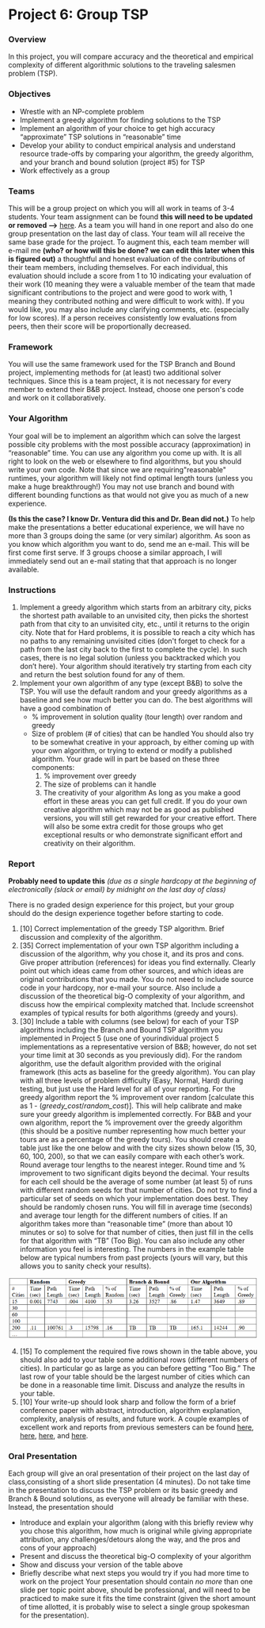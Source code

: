 # Project 6: Group TSP


### Overview

In this project, you will compare accuracy and the theoretical and empirical complexity of different algorithmic solutions to the traveling salesmen problem (TSP).


### Objectives

* Wrestle with an NP-complete problem
* Implement a greedy algorithm for finding solutions to the TSP
* Implement an algorithm of your choice to get high accuracy “approximate” TSP solutions in “reasonable” time
* Develop your ability to conduct empirical analysis and understand resource trade-offs by comparing your algorithm, the greedy algorithm, and your branch and bound solution (project #5) for TSP
* Work effectively as a group


### Teams


This will be a group project on which you will all work in teams of 3-4 students. Your team assignment can be found **this will need to be updated or removed -->** [here](insert/link/here). As a team you will hand in one report and also do one group presentation on the last day of class. Your team will all receive the same base grade for the project. To augment this, each team member will e-mail me **(who? or how will this be done? we can edit this later when this is figured out)** a thoughtful and honest evaluation of the contributions of their team members, including themselves. For each individual, this evaluation should include a score from 1 to 10 indicating your evaluation of their work (10 meaning they were a valuable member of the team that made significant contributions to the project and were good to work with, 1 meaning they contributed nothing and were difficult to work with). If you would like, you may also include any clarifying comments, etc. (especially for low scores). If a person receives consistently low evaluations from peers, then their score will be proportionally decreased.


### Framework

You will use the same framework used for the TSP Branch and Bound project, implementing methods for (at least) two additional solver techniques. Since this is a team project, it is not necessary for every member to extend their B&B project. Instead, choose one person's code and work on it collaboratively.


### Your Algorithm

Your goal will be to implement an algorithm which can solve the largest possible city problems with the most possible accuracy (approximation) in “reasonable” time. You can use any algorithm you come up with. It is all right to look on the web or elsewhere to find algorithms, but you should write your own code. Note that since we are requiring"reasonable" runtimes, your algorithm will likely not find optimal length tours (unless you make a huge breakthrough!) You may not use branch and bound with different bounding functions as that would not give you as much of a new experience.

**(Is this the case? I know Dr. Ventura did this and Dr. Bean did not.)**
To help make the presentations a better educational experience, we will have no more than 3 groups doing the same (or very similar) algorithm. As soon as you know which algorithm you want to do, send me an e-mail. This will be first come first serve. If 3 groups choose a similar approach, I will immediately send out an e-mail stating that that approach is no longer available.


### Instructions

1. Implement a greedy algorithm which starts from an arbitrary city, picks the shortest path available to an unvisited city, then picks the shortest path from that city to an unvisited city, etc., until it returns to the origin city. Note that for Hard problems, it is possible to reach a city which has no paths to any remaining unvisited cities (don't forget to check for a path from the last city back to the first to complete the cycle). In such cases, there is no legal solution (unless you backtracked which you don’t here). Your algorithm should iteratively try starting from each city and return the best solution found for any of them.
2. Implement your own algorithm of any type (except B&B) to solve the TSP. You will use the default random and your greedy algorithms as a baseline and see how much better you can do. The best algorithms will have a good combination of
	- % improvement in solution quality (tour length) over random and greedy
	- Size of problem (# of cities) that can be handled
	You should also try to be somewhat creative in your approach, by either coming up with your own algorithm, or trying to extend or modify a published algorithm. Your grade will in part be based on these three components:
		1. % improvement over greedy
		2. The size of problems can it handle
		3. The creativity of your algorithm
	As long as you make a good effort in these areas you can get full credit. If you do your own creative algorithm which may not be as good as published versions, you will still get rewarded for your creative effort. There will also be some extra credit for those groups who get exceptional results or who demonstrate significant effort and creativity on their algorithm.


### Report

**Probably need to update this**
*(due as a single hardcopy at the beginning of electronically (slack or email) by midnight on the last day of class)*

There is no graded design experience for this project, but your group should do the design experience together before starting to code.
1. [10] Correct implementation of the greedy TSP algorithm. Brief discussion and complexity of the algorithm.
2. [35] Correct implementation of your own TSP algorithm including a discussion of the algorithm, why you chose it, and its pros and cons. Give proper attribution (references) for ideas you find externally. Clearly point out which ideas came from other sources, and which ideas are original contributions that you made. You do not need to include source code in your hardcopy, nor e-mail your source. Also include a discussion of the theoretical big-O complexity of your algorithm, and discuss how the empirical complexity matched that. Include screenshot examples of typical results for both algorithms (greedy and yours).
3. [30] Include a table with columns (see below) for each of your TSP algorithms including the Branch and Bound TSP algorithm you implemented in Project 5 (use one of yourindividual project 5 implementations as a representative version of B&B; however, do not set your time limit at 30 seconds as you previously did). For the random algorithm, use the default algorithm provided with the original framework (this acts as baseline for the greedy algorithm). You can play with all three levels of problem difficulty (Easy, Normal, Hard) during testing, but just use the Hard level for all of your reporting. For the greedy algorithm report the % improvement over random [calculate this as 1 - (*greedy\_cost*/*random\_cost*)]. This will help calibrate and make sure your greedy algorithm is implemented correctly. For B&B and your own algorithm, report the % improvement over the greedy algorithm (this should be a positive number representing how much better your tours are as a percentage of the greedy tours). You should create a table just like the one below and with the city sizes shown below (15, 30, 60, 100, 200), so that we can easily compare with each other’s work. Round average tour lengths to the nearest integer. Round time and % improvement to two significant digits beyond the decimal. Your results for each cell should be the average of some number (at least 5) of runs with different random seeds for that number of cities. Do not try to find a particular set of seeds on which your implementation does best. They should be randomly chosen runs. You will fill in average time (seconds) and average tour length for the different numbers of cities. If an algorithm takes more than “reasonable time” (more than about 10 minutes or so) to solve for that number of cities, then just fill in the cells for that algorithm with “TB” (Too Big). You can also include any other information you feel is interesting. The numbers in the example table below are typical numbers from past projects (yours will vary, but this allows you to sanity check your results).

![](images/table_example.png)

4. [15] To complement the required five rows shown in the table above, you should also add to your table some additional rows (different numbers of cities). In particular go as large as you can before getting “Too Big.” The last row of your table should be the largest number of cities which can be done in a reasonable time limit. Discuss and analyze the results in your table.
4. [10] Your write-up should look sharp and follow the form of a brief conference paper with abstract, introduction, algorithm explanation, complexity, analysis of results, and future work. A couple examples of excellent work and reports from previous semesters can be found [here](../misc/example_report1.pdf), [here](../misc/example_report2.pdf), [here](../misc/example_report3.pdf), and [here](../misc/example_report4.pdf).


### Oral Presentation

Each group will give an oral presentation of their project on the last day of class,consisting of a short slide presentation (4 minutes). Do not take time in the presentation to discuss the TSP problem or its basic greedy and Branch & Bound solutions, as everyone will already be familiar with these. Instead, the presentation should
- Introduce and explain your algorithm (along with this briefly review why you chose this algorithm, how much is original while giving appropriate attribution, any challenges/detours along the way, and the pros and cons of your approach)
- Present and discuss the theoretical big-O complexity of your algorithm
- Show and discuss your version of the table above
- Briefly describe what next steps you would try if you had more time to work on the project Your presentation should contain *no more* than one slide per topic point above, should be professional, and will need to be practiced to make sure it fits the time constraint (given the short amount of time allotted, it is probably wise to select a single group spokesman for the presentation).
